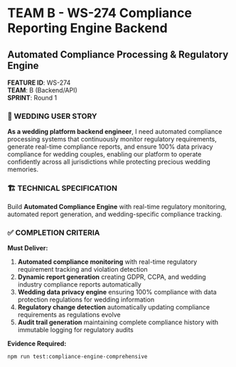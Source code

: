 # TEAM B - WS-274 Compliance Reporting Engine Backend
## Automated Compliance Processing & Regulatory Engine

**FEATURE ID**: WS-274  
**TEAM**: B (Backend/API)  
**SPRINT**: Round 1  

### 🎯 WEDDING USER STORY

**As a wedding platform backend engineer**, I need automated compliance processing systems that continuously monitor regulatory requirements, generate real-time compliance reports, and ensure 100% data privacy compliance for wedding couples, enabling our platform to operate confidently across all jurisdictions while protecting precious wedding memories.

### 🏗️ TECHNICAL SPECIFICATION

Build **Automated Compliance Engine** with real-time regulatory monitoring, automated report generation, and wedding-specific compliance tracking.

### ✅ COMPLETION CRITERIA

**Must Deliver:**
1. **Automated compliance monitoring** with real-time regulatory requirement tracking and violation detection
2. **Dynamic report generation** creating GDPR, CCPA, and wedding industry compliance reports automatically
3. **Wedding data privacy engine** ensuring 100% compliance with data protection regulations for wedding information
4. **Regulatory change detection** automatically updating compliance requirements as regulations evolve
5. **Audit trail generation** maintaining complete compliance history with immutable logging for regulatory audits

**Evidence Required:**
```bash
npm run test:compliance-engine-comprehensive
```